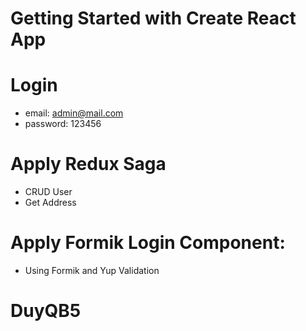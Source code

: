 # Getting Started with Create React App

# Login

-  email: admin@mail.com
-  password: 123456

# Apply Redux Saga

-  CRUD User
-  Get Address

# Apply Formik Login Component:

-  Using Formik and Yup Validation

# DuyQB5
